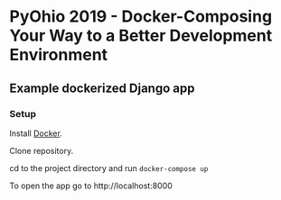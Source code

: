 # PyOhio 2019 - Docker-Composing Your Way to a Better Development Environment
## Example dockerized Django app

### Setup


Install [Docker](https://docs.docker.com/install/).

Clone repository.

cd to the project directory and run `docker-compose up`

To open the app go to http://localhost:8000
